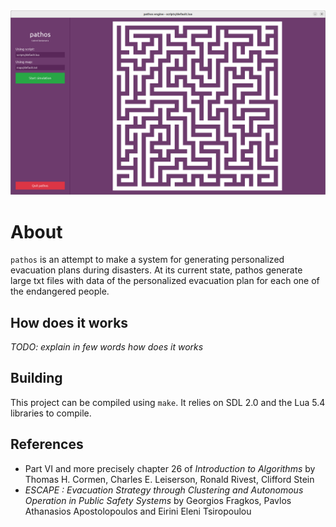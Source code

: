 <img src="https://github.com/gabyfle/pathos/blob/sdl/pathos.png" width="640"/>

# About

`pathos` is an attempt to make a system for generating personalized evacuation plans during disasters. At its current state, pathos generate large txt files with data of the personalized evacuation plan for each one of the endangered people.

## How does it works

*TODO: explain in few words how does it works*

## Building

This project can be compiled using `make`. It relies on SDL 2.0 and the Lua 5.4 libraries to compile.

## References

* Part VI and more precisely chapter 26 of *Introduction to Algorithms* by Thomas H. Cormen, Charles E. Leiserson, Ronald Rivest, Clifford Stein
* *ESCAPE : Evacuation Strategy through Clustering and Autonomous Operation in Public Safety Systems* by Georgios Fragkos, Pavlos Athanasios Apostolopoulos and Eirini Eleni Tsiropoulou
